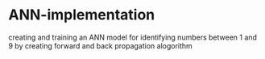 # ANN-implementation
creating and training an ANN model for identifying numbers between 1 and 9 by creating forward and back propagation alogorithm
